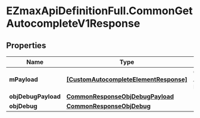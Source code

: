 # EZmaxApiDefinitionFull.CommonGetAutocompleteV1Response

## Properties

Name | Type | Description | Notes
------------ | ------------- | ------------- | -------------
**mPayload** | [**[CustomAutocompleteElementResponse]**](CustomAutocompleteElementResponse.md) | Generic Autocomplete Response | 
**objDebugPayload** | [**CommonResponseObjDebugPayload**](CommonResponseObjDebugPayload.md) |  | [optional] 
**objDebug** | [**CommonResponseObjDebug**](CommonResponseObjDebug.md) |  | [optional] 


